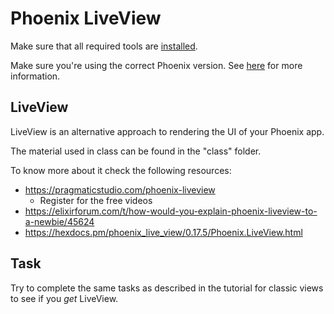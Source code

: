 # Phoenix LiveView

Make sure that all required tools are [installed](https://hexdocs.pm/phoenix/installation.html).

Make sure you're using the correct Phoenix version. See [here](../../managing_your_phoenix_version.md) for more information.

## LiveView

LiveView is an alternative approach to rendering the UI of your Phoenix app.

The material used in class can be found in the "class" folder.

To know more about it check the following resources:

* https://pragmaticstudio.com/phoenix-liveview
    * Register for the free videos
* https://elixirforum.com/t/how-would-you-explain-phoenix-liveview-to-a-newbie/45624
* https://hexdocs.pm/phoenix_live_view/0.17.5/Phoenix.LiveView.html

## Task

Try to complete the same tasks as described in the tutorial for classic views to see if you *get* LiveView.